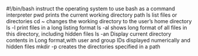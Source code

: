 #!/bin/bash  instruct the operating system to use bash as a command interpreter
pwd prints the current working directory path
ls list files or directories
cd ~ changes the working directory to the user’s home directory
ls -l print files in a long listing format
ls -al shows long format of all files in this directory, including hidden files
ls -an Display current directory contents in Long format,with user and group IDs displayed numerically and hidden files
mkdir -p creates the directories specified in a path
